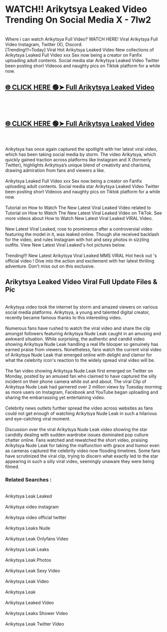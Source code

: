 # WATCH!! Arikytsya Leaked Video Trending On Social Media X - 7lw2<br>
<br>
Where i can watch Arikytsya Full Video? WATCH HERE! Viral Arikytsya Full Video Instagram, Twitter (X), Discord.
<br>
[Trending!!!~Today] Viral Hot Arikytsya Leaked Video New collections of Arikytsya Leaked Full Video xxx Sex now being a creator on Fanfix uploading adult contents. Social media star Arikytsya Leaked Video Twitter been posting short Videoos and naughty pics on Tiktok platform for a while now.
<br>
<h2><a href="https://onlyfansleakedmodels.blogspot.com/2024/09/arikytsya-threesome-porn-video-leaked.html">🌐 CLICK HERE 🟢➤ Full Arikytsya Leaked Video</a></h2><br>
<br>
<h2><a href="https://onlyfansleakedmodels.blogspot.com/2024/09/arikytsya-threesome-porn-video-leaked.html">🌐 CLICK HERE 🟢➤ Full Arikytsya Leaked Video</a></h2><br>
<br>
Arikytsya has once again captured the spotlight with her latest viral video, which has been taking social media by storm. The video Arikytsya, which quickly gained traction across platforms like Instagram and X (formerly Twitter), highlights Arikytsya’s unique blend of creativity and charisma, drawing admiration from fans and viewers a like.
<br><br>
Arikytsya Leaked Full Video xxx Sex now being a creator on Fanfix uploading adult contents. Social media star Arikytsya Leaked Video Twitter been posting short Videoos and naughty pics on Tiktok platform for a while now.
<br><br>
Tutorial on How to Watch The New Latest Viral Leaked Video related to Tutorial on How to Watch The New Latest Viral Leaked Video on TikTok. See more videos about How to Watch New Latest Viral Leaked VIRAL Video.
<br><br>
New Latest Viral Leaked, rose to prominence after a controversial video featuring the model in it, was leaked online. Though she received backlash for the video, and rules Instagram with hot and sexy photos in sizzling outfits. View New Latest Viral Leaked's hot pictures below.
<br><br>
Trending!!! New Latest Arikytsya Viral Leaked MMS VIRAL Hot heck out 's official video ! Dive into the action and excitement with her latest thrilling adventure. Don't miss out on this exclusive.
<br>
<h2>Arikytsya Leaked Video Viral Full Update Files & Pic</h2>
<br>
Arikytsya video took the internet by storm and amazed viewers on various social media platforms. Arikytsya, a young and talented digital creator, recently became famous thanks to this interesting video.
<br><br>
Numerous fans have rushed to watch the viral video and share the clip amongst followers featuring Arikytsya Nude Leak caught in an amusing and awkward situation. While surprising, the authentic and candid video showing Arikytsya Nude Leak handling a real life blooper so genuinely has earned praise from viewers. Nonetheless, fans watch the current viral video of Arikytsya Nude Leak that emerged online with delight and clamor for what the celebrity icon's reaction to the widely spread viral video will be.
<br><br>
The fan video showing Arikytsya Nude Leak first emerged on Twitter on Monday, posted by an amused fan who claimed to have captured the silly incident on their phone camera while out and about. The viral Clip of Arikytsya Nude Leak had garnered over 2 million views by Tuesday morning as more users on Instagram, Facebook and YouTube began uploading and sharing the embarrassing yet entertaining video.
<br><br>
Celebrity news outlets further spread the video across websites as fans could not get enough of watching Arikytsya Nude Leak in such a hilarious and eye-catching viral moment.
<br><br>
Discussion over the viral Arikytsya Nude Leak video showing the star candidly dealing with sudden wardrobe issues dominated pop culture chatter online. Fans watched and rewatched the short video, praising Arikytsya Nude Leak for taking the malfunction with grace and humor even as cameras captured the celebrity video now flooding timelines. Some fans have scrutinized the viral clip, trying to discern what exactly led to the star appearing in such a silly viral video, seemingly unaware they were being filmed.
<br>
<h3>Related Searches :</h3>
<br>
Arikytsya Leak Leaked
<br><br>
Arikytsya video instagram
<br><br>
Arikytsya video official twitter
<br><br>
Arikytsya Leaks Nude
<br><br>
Arikytsya Leak Onlyfans Video
<br><br>
Arikytsya Leak Leaks
<br><br>
Arikytsya Leak Photos
<br><br>
Arikytsya Leak Sexy Video
<br><br>
Arikytsya Leak Video
<br><br>
Arikytsya Leak
<br><br>
Arikytsya Leaked Video
<br><br>
Arikytsya Leaks Shower Video
<br><br>
Arikytsya Leak Twitter Video
